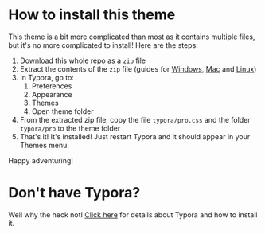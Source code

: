 # How to install this theme

This theme is a bit more complicated than most as it contains multiple files, but it's no more complicated to install! Here are the steps:

1. [Download](https://www.itprotoday.com/mobile-management-and-security/how-do-i-download-files-github) this whole repo as a `zip` file
2. Extract the contents of the `zip` file (guides for [Windows](https://support.microsoft.com/en-us/windows/zip-and-unzip-files-f6dde0a7-0fec-8294-e1d3-703ed85e7ebc), [Mac](https://www.howtogeek.com/672240/how-to-zip-and-unzip-files-and-folders-on-mac/) and [Linux](https://itsfoss.com/unzip-linux/))
3. In Typora, go to:
   1. Preferences
   2. Appearance
   3. Themes
   4. Open theme folder
4. From the extracted zip file, copy the file `typora/pro.css` and the folder `typora/pro` to the theme folder
5. That's it! It's installed! Just restart Typora and it should appear in your Themes menu.

Happy adventuring!

# Don't have Typora?
Well why the heck not! [Click here](https://typora.io/) for details about Typora and how to install it.
